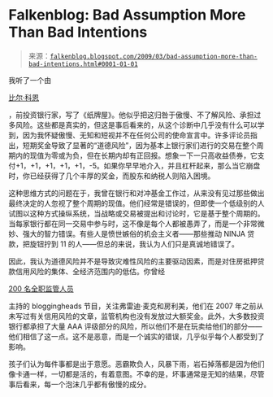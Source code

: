 <!--yml

类别：未分类

日期：2024-05-12 22:15:42

-->

# Falkenblog: Bad Assumption More Than Bad Intentions

> 来源：[`falkenblog.blogspot.com/2009/03/bad-assumption-more-than-bad-intentions.html#0001-01-01`](http://falkenblog.blogspot.com/2009/03/bad-assumption-more-than-bad-intentions.html#0001-01-01)

我听了一个由

[比尔·科恩](http://bloggingheads.tv/diavlogs/18530)

，前投资银行家，写了《纸牌屋》。他似乎把这归咎于傲慢、不了解风险、承担过多风险。这些都是真实的，但这是事后看来的，从这个诊断中几乎没有什么可以学到，因为我怀疑傲慢、无知和短视并不在任何公司的使命宣言中。许多评论员指出，短期奖金导致了显著的“道德风险”，因为基本上银行家们进行的交易在整个周期内的现值为零或为负，但在长期内却有正回报。想象一下一只高收益债券，它支付+1，+1，+1，+1，+1，-5。如果你早早地介入，并且杠杆起来，那么当它崩盘时，你已经获得了几个丰厚的奖金，而股东和纳税人则陷入困境。

这种思维方式的问题在于，我曾在银行和对冲基金工作过，从来没有见过那些做出最终决定的人忽视了整个周期的现值。他们经常是错误的，但即使一个低级别的人试图以这种方式操纵系统，当战略或交易被提出和讨论时，它是基于整个周期的。当每家银行都在同一交易中参与时，这不像是每个人都被愚弄了，而是一个非常微妙、强大的智力错误。有些人是愤世嫉俗的机会主义者——那些推动 NINJA 贷款，把旋钮拧到 11 的人——但总的来说，我认为人们只是真诚地错误了。

因此，我认为道德风险并不是导致灾难性风险的主要驱动因素，而是对住房抵押贷款信用风险的集体、全经济范围内的低估。你曾经

[200 名全职监管人员](http://newmarksdoor.typepad.com/mainblog/2008/10/if-you-think-st.html)

主持的 bloggingheads 节目，关注弗雷迪·麦克和房利美，他们在 2007 年之前从未写过有关信用风险的文章，监管机构也没有发放过大额奖金。此外，大多数投资银行都承担了大量 AAA 评级部分的风险，所以他们不是在玩卖给他们的部分——他们相信了这一点。这不是恶意，而是一个诚实的错误，几乎似乎每个人都受到了影响。

孩子们认为每件事都是出于意愿。恶霸欺负人，风暴下雨，岩石掉落都是因为他们像卡通一样，一切都是活的，有着意图。不幸的是，坏事通常是无知的结果，尽管事后看来，每一个泡沫几乎都有傲慢的成分。
